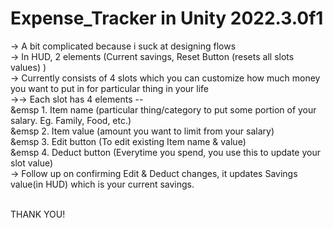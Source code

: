 # Expense_Tracker in Unity 2022.3.0f1

-> A bit complicated because i suck at designing flows <br>
-> In HUD, 2 elements (Current savings, Reset Button (resets all slots values) )<br>
-> Currently consists of 4 slots which you can customize how much money you want to put in for particular thing in your life<br>
->-> Each slot has 4 elements --<br>
 &emsp                 1. Item name (particular thing/category to put some portion of your salary. Eg. Family, Food, etc.)<br>
 &emsp                 2. Item value (amount you want to limit from your salary)<br>
 &emsp                 3. Edit button (To edit existing Item name & value)<br>
 &emsp                 4. Deduct button (Everytime you spend, you use this to update your slot value)<br>
-> Follow up on confirming Edit & Deduct changes, it updates Savings value(in HUD) which is your current savings.<br><br>

THANK YOU!
